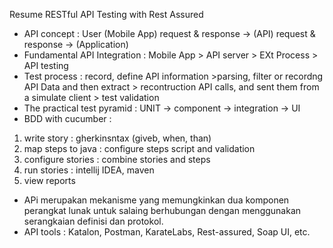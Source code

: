 Resume RESTful API Testing with Rest Assured

- API concept :
User (Mobile App) request & response -> (API) request & response -> (Application)
- Fundamental API Integration : Mobile App > API server > EXt Process > API testing 
- Test process : record, define API information >parsing, filter or recordng API Data and then extract > recontruction API calls, and sent them from a simulate client > test validation 
- The practical test pyramid : UNIT -> component -> integration -> UI
- BDD with cucumber : 
1. write story : gherkinsntax (giveb, when, than)
2. map steps to java : configure steps script and validation 
3. configure stories : combine stories and steps
4. run stories : intellij IDEA, maven 
5. view reports 
- APi merupakan mekanisme yang memungkinkan dua komponen perangkat lunak untuk salaing berhubungan dengan menggunakan serangkaian definisi dan protokol. 
- API tools : Katalon, Postman, KarateLabs, Rest-assured, Soap UI, etc. 